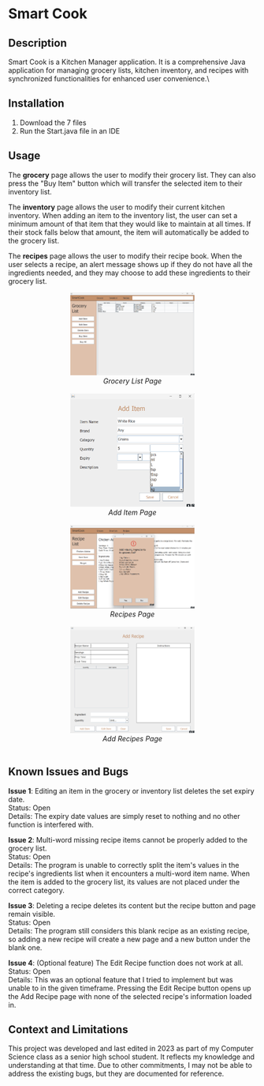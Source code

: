# Smart Cook

## Description

Smart Cook is a Kitchen Manager application. It is a comprehensive Java application for managing grocery lists, kitchen inventory, and recipes with synchronized functionalities for enhanced user convenience.\

## Installation

1. Download the 7 files
2. Run the Start.java file in an IDE

## Usage

The <b>grocery</b> page allows the user to modify their grocery list. They can also press the "Buy Item" button which will transfer the selected item to their inventory list.

The <b>inventory</b> page allows the user to modify their current kitchen inventory. When adding an item to the inventory list, the user can set a minimum amount of that item that they would like to maintain at all times. If their stock falls below that amount, the item will automatically be added to the grocery list.

The <b>recipes</b> page allows the user to modify their recipe book. When the user selects a recipe, an alert message shows up if they do not have all the ingredients needed, and they may choose to add these ingredients to their grocery list.

<div align="center">
  <img alt="Grocery Page" src="https://github.com/KirstenTan/Kitchen-Manager/blob/main/images/Grocery%20List.png" width="50%"> <br>
  <i>Grocery List Page</i> <br><br>
</div>

<div align="center">
  <img alt="Add Item Page" src="https://github.com/KirstenTan/Kitchen-Manager/blob/main/images/Add%20Item.png" width="50%"> <br>
  <i>Add Item Page</i> <br><br>
</div>

<div align="center">
  <img alt="Recipes Page" src="https://github.com/KirstenTan/Kitchen-Manager/blob/main/images/Recipe%20List" width="50%"> <br>
  <i>Recipes Page</i> <br><br>
</div>

<div align="center">
  <img alt="Add Recipe Page" src="https://github.com/KirstenTan/Kitchen-Manager/blob/main/images/Add%20Recipe.png" width="50%"> <br>
  <i>Add Recipes Page</i> <br><br>
</div>

## Known Issues and Bugs

<b>Issue 1</b>: Editing an item in the grocery or inventory list deletes the set expiry date. <br>
  Status: Open <br>
  Details: The expiry date values are simply reset to nothing and no other function is interfered with.

<b>Issue 2</b>: Multi-word missing recipe items cannot be properly added to the grocery list. <br>
  Status: Open <br>
  Details: The program is unable to correctly split the item's values in the recipe's ingredients list when it encounters a multi-word item name. When the item is added to the grocery list, its values are not placed under the correct category.

<b>Issue 3</b>: Deleting a recipe deletes its content but the recipe button and page remain visible. <br>
  Status: Open <br>
  Details: The program still considers this blank recipe as an existing recipe, so adding a new recipe will create a new page and a new button under the blank one.

<b>Issue 4</b>: (Optional feature) The Edit Recipe function does not work at all. <br>
  Status: Open <br>
  Details: This was an optional feature that I tried to implement but was unable to in the given timeframe. Pressing the Edit Recipe button opens up the Add Recipe page with none of the selected recipe's information loaded in.

## Context and Limitations

This project was developed and last edited in 2023 as part of my Computer Science class as a senior high school student. It reflects my knowledge and understanding at that time. Due to other commitments, I may not be able to address the existing bugs, but they are documented for reference.


